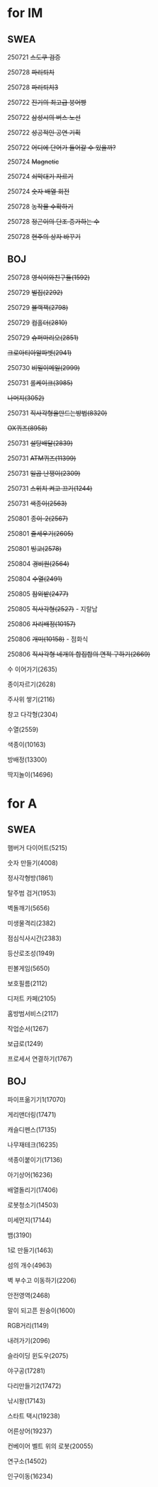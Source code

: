 # for IM
## SWEA
250721 ~~스도쿠 검증~~

250728 ~~파리퇴치~~

250728 ~~파리퇴치3~~

250722 ~~진기의 최고급 붕어빵~~

250722 ~~삼성시의 버스 노선~~

250722 ~~성공적인 공연 기획~~

250722 ~~어디에 단어가 들어갈 수 있을까?~~

250724 ~~Magnetic~~

250724 ~~쇠막대기 자르기~~

250724 ~~숫자 배열 회전~~

250728 ~~농작물 수확하기~~

250728 ~~정곤이의 단조 증가하는 수~~

250728 ~~현주의 상자 바꾸기~~

## BOJ
250728 ~~영식이와친구들(1592)~~

250729 ~~벌집(2292)~~

250729 ~~블랙잭(2798)~~

250729 ~~컵홀더(2810)~~

250729 ~~슈퍼마리오(2851)~~

~~크로아티아알파벳(2941)~~

250730 ~~비밀이메일(2999)~~

250731 ~~롤케이크(3985)~~

~~나머지(3052)~~

250731 ~~직사각형을만드는방법(8320)~~

~~OX퀴즈(8958)~~

250731 ~~설탕배달(2839)~~

250731 ~~ATM퀴즈(11399)~~

250731 ~~일곱 난쟁이(2309)~~

250731 ~~스위치 켜고 끄기(1244)~~

250731 ~~색종이(2563)~~

250801 ~~종이-2(2567)~~

250801 ~~줄세우기(2605)~~

250801 ~~빙고(2578)~~

250804 ~~경비원(2564)~~

250804 ~~수열(2491)~~

250805 ~~참외밭(2477)~~

250805 ~~직사각형(2527)~~ - 지랄남

250806 ~~자리배정(10157)~~

250806 ~~개미(10158)~~ - 점화식

250806 ~~직사각형 네개의 합집합의 면적 구하기(2669)~~

수 이어가기(2635)

종이자르기(2628)

주사위 쌓기(2116)

창고 다각형(2304)

수열(2559)

색종이(10163)

방배정(13300)

딱지놀이(14696)

# for A
## SWEA
햄버거 다이어트(5215)

숫자 만들기(4008)

정사각형방(1861)

탈주범 검거(1953)

벽돌깨기(5656)

미생물격리(2382)

점심식사시간(2383)

등산로조성(1949)

핀볼게임(5650)

보호필름(2112)

디저트 카페(2105)

홈방범서비스(2117)

작업순서(1267)

보급로(1249)

프로세서 연결하기(1767)

## BOJ
파이프옮기기1(17070)

게리맨더링(17471)

캐슬디펜스(17135)

나무재테크(16235)

색종이붙이기(17136)

아기상어(16236)

배열돌리기(17406)

로봇청소기(14503)

미세먼지(17144)

뱀(3190)

1로 만들기(1463)

섬의 개수(4963)

벽 부수고 이동하기(2206)

안전영역(2468)

말이 되고픈 원숭이(1600)

RGB거리(1149)

내려가기(2096)

슬라이딩 윈도우(2075)

야구공(17281)

다리만들기2(17472)

낚시왕(17143)

스타트 택시(19238)

어른상어(19237)

컨베이어 벨트 위의 로봇(20055)

연구소(14502)

인구이동(16234)